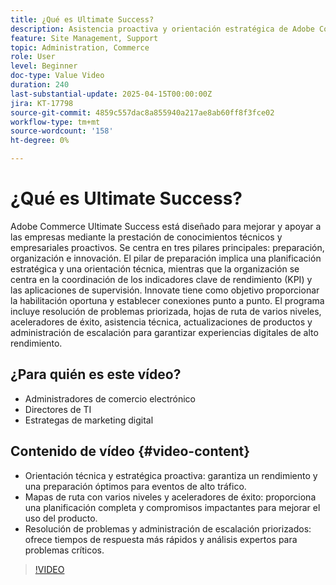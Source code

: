 ```yaml
---
title: ¿Qué es Ultimate Success?
description: Asistencia proactiva y orientación estratégica de Adobe Commerce Ultimate Success para experiencias digitales de alto rendimiento.
feature: Site Management, Support
topic: Administration, Commerce
role: User
level: Beginner
doc-type: Value Video
duration: 240
last-substantial-update: 2025-04-15T00:00:00Z
jira: KT-17798
source-git-commit: 4859c557dac8a855940a217ae8ab60ff8f3fce02
workflow-type: tm+mt
source-wordcount: '158'
ht-degree: 0%

---
```



# ¿Qué es Ultimate Success?

Adobe Commerce Ultimate Success está diseñado para mejorar y apoyar a las empresas mediante la prestación de conocimientos técnicos y empresariales proactivos. Se centra en tres pilares principales: preparación, organización e innovación. El pilar de preparación implica una planificación estratégica y una orientación técnica, mientras que la organización se centra en la coordinación de los indicadores clave de rendimiento (KPI) y las aplicaciones de supervisión. Innovate tiene como objetivo proporcionar la habilitación oportuna y establecer conexiones punto a punto. El programa incluye resolución de problemas priorizada, hojas de ruta de varios niveles, aceleradores de éxito, asistencia técnica, actualizaciones de productos y administración de escalación para garantizar experiencias digitales de alto rendimiento.

## ¿Para quién es este vídeo?

* Administradores de comercio electrónico
* Directores de TI
* Estrategas de marketing digital

## Contenido de vídeo {#video-content}

* Orientación técnica y estratégica proactiva: garantiza un rendimiento y una preparación óptimos para eventos de alto tráfico.
* Mapas de ruta con varios niveles y aceleradores de éxito: proporciona una planificación completa y compromisos impactantes para mejorar el uso del producto.
* Resolución de problemas y administración de escalación priorizados: ofrece tiempos de respuesta más rápidos y análisis expertos para problemas críticos.

>[!VIDEO](https://video.tv.adobe.com/v/3457644/?learn=on&enablevpops)

